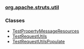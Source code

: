 ### [org.apache.struts.util](package-summary.html.md)

### Classes

-   [TestPropertyMessageResources](TestPropertyMessageResources.html.md)
-   [TestRequestUtils](TestRequestUtils.html.md)
-   [TestRequestUtilsPopulate](TestRequestUtilsPopulate.html.md)

